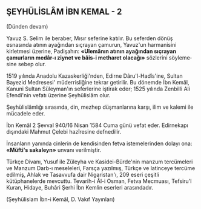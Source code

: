## ŞEYHÜLİSLÂM İBN KEMAL - 2

(Dünden devam)

Yavuz S. Selim ile beraber, Mısır seferine katılır. Bu seferden dönüş esnasında atının ayağından sıçrayan çamurun, Yavuz'un harmanisi­ni kirletmesi üzerine, Padişahın: **«Ulemânın atı­nın ayağından sıçrayan çamurların medâr-ı ziy­net ve bâis-i metharet olacağı»** sözlerini söyleme­sine sebep olur.

1519 yılında Anadolu Kazaskerliği'nden, Edir­ne Dâru'l-Hadîs'ine, Sultan Bayezid Medresesi' müderrisliğine tekrar getirilir. Bu dönemde İbn Kemâl, Kanuni Sultan Süleyman'ın seferlerine iştirak eder; 1525 yılında Zenbilli Ali Efendi'nin vefatı üzerine Şeyhülislâm olur.

Şeyhülislâmlığı sırasında, din, mezhep düş­manlarına karşı, ilim ve kalemi ile mücadele eder.

İbn Kemâl 2 Şevval 940/16 Nisan 1584 Cuma günü vefat eder. Edirnekapı dışındaki Mahmut Çelebi hazîresine defnedilir.

İnsanların yanında cinlerin de kendisinden fetva istemelerinden dolayı ona: **«Müfti's sakaleyn»** unvanı verilmiştir.

Türkçe Divanı, Yusuf ile Züleyha ve Kasidei-Bürde'nin manzum tercümeleri ve Manzum Darb-ı meseleleri, Farsça yazılmış, Türkçe ve latinceye tercüme edilmiş, Ahlak ve Tasavvufa dair Nigaristan'ı, 209 eseri çeşitli kütüphanelerde mevcuttu. Tevarih-i Âl-i Osman, Fetva Mecmua­sı, Tefsiru'l Kuran, Hidaye, Buhâri Şerhi İbn Kemlin eserleri arasındadır.

(Şeyhülislam İbn-i Kemâl, D. Vakıf Yayınları)
